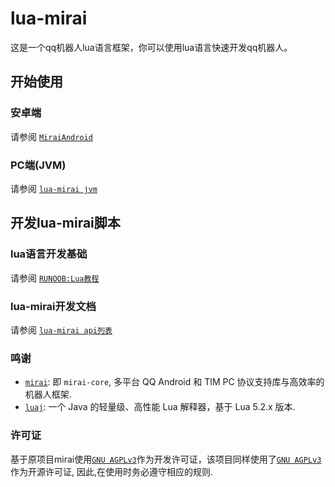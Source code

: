 # lua-mirai
 这是一个qq机器人lua语言框架，你可以使用lua语言快速开发qq机器人。

## 开始使用

### 安卓端

请参阅 [`MiraiAndroid`](https://github.com/mzdluo123/MiraiAndroid)

### PC端(JVM)

请参阅 [`lua-mirai jvm`](/docs/jvm.md)

## 开发lua-mirai脚本

### lua语言开发基础

请参阅 [`RUNOOB:Lua教程`](https://www.runoob.com/lua/lua-tutorial.html)

### lua-mirai开发文档

请参阅 [`lua-mirai api列表`](/docs/miraiandroid.md)

### 鸣谢

 - [`mirai`](https://github.com/mamoe/mirai): 即 `mirai-core`, 多平台 QQ Android 和 TIM PC 协议支持库与高效率的机器人框架.
 - [`luaj`](https://github.com/luaj/luaj): 一个 Java 的轻量级、高性能 Lua 解释器，基于 Lua 5.2.x 版本.

### 许可证

基于原项目mirai使用[`GNU AGPLv3`](https://choosealicense.com/licenses/agpl-3.0/)作为开发许可证，该项目同样使用了[`GNU AGPLv3`](https://choosealicense.com/licenses/agpl-3.0/) 作为开源许可证, 因此,在使用时务必遵守相应的规则.  
